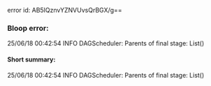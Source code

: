 error id: AB5IQznvYZNVUvsQrBGX/g==
### Bloop error:

25/06/18 00:42:54 INFO DAGScheduler: Parents of final stage: List()
#### Short summary: 

25/06/18 00:42:54 INFO DAGScheduler: Parents of final stage: List()